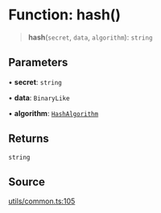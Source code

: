 # Function: hash()

> **hash**(`secret`, `data`, `algorithm`): `string`

## Parameters

• **secret**: `string`

• **data**: `BinaryLike`

• **algorithm**: [`HashAlgorithm`](../enumerations/HashAlgorithm.md)

## Returns

`string`

## Source

[utils/common.ts:105](https://github.com/lehuygiang28/vnpay/blob/ffb3f1a6e2e5cee6cec7ba4f806a92950f9f7872/src/utils/common.ts#L105)
